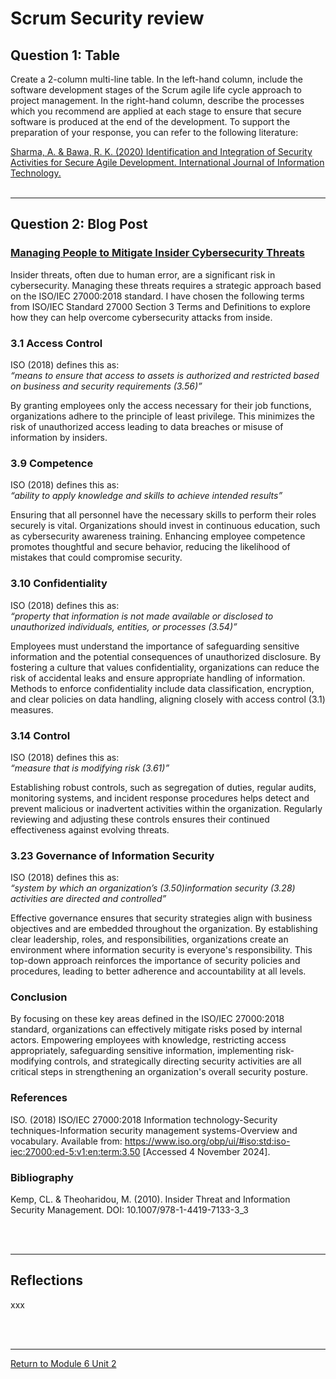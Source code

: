 # Scrum Security review


## Question 1: Table
Create a 2-column multi-line table. In the left-hand column, include the software development stages of the Scrum agile life cycle approach to project management. In the right-hand column, describe the processes which you recommend are applied at each stage to ensure that secure software is produced at the end of the development. To support the preparation of your response, you can refer to the following literature:

[Sharma, A. & Bawa, R. K. (2020) Identification and Integration of Security Activities for Secure Agile Development. International Journal of Information Technology.](SSD_Unit02_Reference.pdf)
<br><br>

---

## Question 2: Blog Post 

### [Managing People to Mitigate Insider Cybersecurity Threats](SSD_Unit02_Blog.pdf)

Insider threats, often due to human error, are a significant risk in cybersecurity. Managing these threats requires a strategic approach based on the ISO/IEC 27000:2018 standard. I have chosen the following terms from ISO/IEC Standard 27000 Section 3 Terms and Definitions to explore how they can help overcome cybersecurity attacks from inside.

### 3.1 Access Control
ISO (2018) defines this as: <br>
_“means to ensure that access to assets is authorized and restricted based on business and security requirements (3.56)”_ <br>

By granting employees only the access necessary for their job functions, organizations adhere to the principle of least privilege. This minimizes the risk of unauthorized access leading to data breaches or misuse of information by insiders.

### 3.9 Competence
ISO (2018) defines this as: <br>
_“ability to apply knowledge and skills to achieve intended results”_ <br>

Ensuring that all personnel have the necessary skills to perform their roles securely is vital. Organizations should invest in continuous education, such as cybersecurity awareness training. Enhancing employee competence promotes thoughtful and secure behavior, reducing the likelihood of mistakes that could compromise security.

### 3.10 Confidentiality
ISO (2018) defines this as: <br>
_“property that information is not made available or disclosed to unauthorized individuals, entities, or processes (3.54)”_ <br>

Employees must understand the importance of safeguarding sensitive information and the potential consequences of unauthorized disclosure. By fostering a culture that values confidentiality, organizations can reduce the risk of accidental leaks and ensure appropriate handling of information. Methods to enforce confidentiality include data classification, encryption, and clear policies on data handling, aligning closely with access control (3.1) measures.

### 3.14 Control
ISO (2018) defines this as: <br>
_“measure that is modifying risk (3.61)”_ <br>

Establishing robust controls, such as segregation of duties, regular audits, monitoring systems, and incident response procedures helps detect and prevent malicious or inadvertent activities within the organization. Regularly reviewing and adjusting these controls ensures their continued effectiveness against evolving threats.

### 3.23 Governance of Information Security
ISO (2018) defines this as: <br>
_“system by which an organization’s (3.50)information security (3.28) activities are directed and controlled”_ <br>

Effective governance ensures that security strategies align with business objectives and are embedded throughout the organization. By establishing clear leadership, roles, and responsibilities, organizations create an environment where information security is everyone's responsibility. This top-down approach reinforces the importance of security policies and procedures, leading to better adherence and accountability at all levels.

### Conclusion
By focusing on these key areas defined in the ISO/IEC 27000:2018 standard, organizations can effectively mitigate risks posed by internal actors. Empowering employees with knowledge, restricting access appropriately, safeguarding sensitive information, implementing risk-modifying controls, and strategically directing security activities are all critical steps in strengthening an organization's overall security posture.

### References
ISO. (2018) ISO/IEC 27000:2018 Information technology-Security techniques-Information security management systems-Overview and vocabulary. Available from: https://www.iso.org/obp/ui/#iso:std:iso-iec:27000:ed-5:v1:en:term:3.50 [Accessed 4 November 2024].

### Bibliography
Kemp, CL. & Theoharidou, M. (2010). Insider Threat and Information Security Management. DOI: 10.1007/978-1-4419-7133-3_3

<br><br>

---


## Reflections
xxx

<br><br>

---

[Return to Module 6 Unit 2](SSD_Unit02.md)
